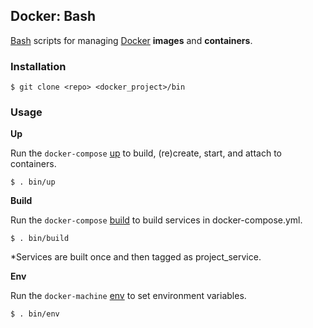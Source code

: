 ## Docker: Bash

[Bash](https://www.gnu.org/software/bash/) scripts for managing [Docker](https://www.docker.com/) **images** and **containers**.

### Installation

    $ git clone <repo> <docker_project>/bin

### Usage

**Up**

Run the `docker-compose` [up](https://docs.docker.com/compose/reference/up/) to build, (re)create, start, and attach to containers.

    $ . bin/up

**Build**

Run the `docker-compose` [build](https://docs.docker.com/compose/reference/build/) to build services in docker-compose.yml.

    $ . bin/build

*Services are built once and then tagged as project_service.

**Env**

Run the `docker-machine` [env](https://docs.docker.com/machine/reference/env/) to set environment variables.

    $ . bin/env
